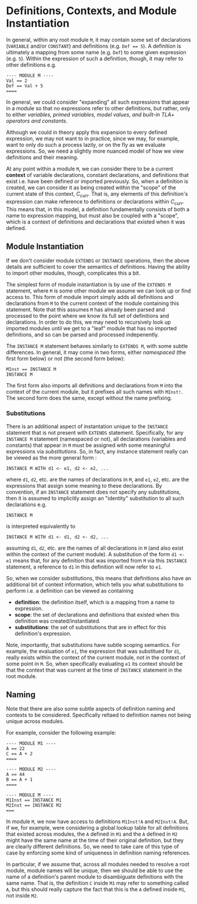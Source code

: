 # Definitions, Contexts, and Module Instantiation

In general, within any root module `M`, it may contain some set of declarations (`VARIABLE` and/or `CONSTANT`) and definitions (e.g. `Def == 5`). 
A definition is ultimately a mapping from some name (e.g. `Def`) to some given expression (e.g. `5`). Within the expression of such a definition, though, it may refer to other definitions e.g.

```tla
---- MODULE M ----
Val == 2
Def == Val + 5
====
```
In general, we could consider "expanding" all such expressions that appear in a module so that no expressions refer to other definitions, but rather, only to either *variables, primed variables, model values, and built-in TLA+ operators and constants*. 

Although we could in theory apply this expansion to every defined expression, we may not want to in practice, since we may, for example, want to only do such a process lazily, or on the fly as we evaluate expressions. So, we need a slightly more nuanced model of how we view definitions and their meaning.

At any point within a module `M`, we can consider there to be a current **context** of variable declarations, constant declarations, and definitions that exist i.e. have been defined or imported previously. So, when a definition is created, we can consider it as being created within the "scope" of the current state of this context, $C_{curr}$. That is, any elements of this definition's expression can make reference to definitions or declarations within $C_{curr}$. This means that, in this model, a definition fundamentally consists of both a name to expression mapping, but must also be coupled with a "scope", which is a context of definitions and declarations that existed when it was defined.

## Module Instantiation

If we don't consider module `EXTENDS` or `INSTANCE` operations, then the above details are sufficient to cover the semantics of definitions. Having the ability to import other modules, though, complicates this a bit.

The simplest form of module instantiation is by use of the `EXTENDS M` statement, where `M` is some other module we assume we can look up or find access to. This form of module import simply adds all definitions and declarations from `M` to the current context of the module containing this statement. Note that this assumes `M` has already been parsed and processed to the point where we know its full set of definitions and declarations. In order to do this, we may need to recursively look up imported modules until we get to a "leaf" module that has no imported definitions, and so can be parsed and processed indepenently.

The `INSTANCE M` statement behaves similarly to `EXTENDS M`, with some subtle differences. In general, it may come in two forms, either *namespaced* (the first form below) or not (the second form below):
```tla
MInst == INSTANCE M
INSTANCE M
```
The first form also imports all definitions and declarations from `M` into the context of the current module, but it prefixes all such names with `MInst!`. The second form does the same, except without the name prefixing.

### Substitutions

There is an additional aspect of instantation unique to the `INSTANCE` statement that is not present with `EXTENDS` statement. Specifically, for any `INSTANCE M` statement (namespaced or not), all declarations (variables and constants) that appear in `M` must be assigned with some meaningful expressions via *substitutions*. So, in fact, any instance statement really can be viewed as the more general form :
```
INSTANCE M WITH d1 <- e1, d2 <- e2, ...
```
where `d1`, `d2`, etc. are the names of declarations in `M`, and `e1`, `e2`, etc. are the expressions that assign some meaning to these declarations. By convention, if an `INSTANCE` statement does not specify any substitutions, then it is assumed to implicitly assign an "identity" substitution to all such declarations e.g.
```
INSTANCE M
```
is interpreted equivalently to
```
INSTANCE M WITH d1 <- d1, d2 <- d2, ...
```
assuming `d1`, `d2`, etc. are the names of all declarations in `M` (and also exist within the context of the current module). A substitution of the form `d1 <- e1` means that, for any definition that was imported from `M` via this `INSTANCE` statement, a reference to `d1` in this definition will now refer to `e1`. 

So, when we consider substitutions, this means that definitions also have an additional bit of context information, which tells you what substitutions to perform i.e. a definition can be viewed as containing
- **definition**: the definition itself, which is a mapping from a name to expression.
- **scope**: the set of declarations and definitions that existed when this definition was created/instantiated.
- **substitutions**: the set of substitutions that are in effect for this definition's expression.

Note, importantly, that substitutions have subtle scoping semantics. For example, the evaluation of `e1`, the expression that was substitued for `d1`, really exists within the context of the current module, not in the context of some point in `M`. So, when specifically evaluating `e1` its context should be that the context that was current at the time of `INSTANCE` statement in the root module.

## Naming

Note that there are also some subtle aspects of definition naming and contexts to be considered. Specifically reltaed to definition names not being unique across modules. 

For example, consider the following example:
```tla
---- MODULE M1 ----
A == 22
C == A + 2
====

---- MODULE M2 ----
A == 44
B == A + 1
====

---- MODULE M ----
M1Inst == INSTANCE M1
M2Inst == INSTANCE M2
===
```
In module `M`, we now have access to definitions `M1Inst!A` and `M2Inst!A`. But, if we, for example, were considering a global lookup table for all definitions that existed across modules, the `A` defined in `M1` and the `A` defined in `M2` might have the same name at the time of their original definition, but they are clearly different definitions. So, we need to take care of this type of case by enforcing some kind of uniqueness in definition naming references. 

In particular, if we assume that, across all modules needed to resolve a root module, module names will be unique, then we should be able to use the name of a definition's parent module to disambiguate definitions with the same name. That is, the definition `C` inside `M1` may refer to something called `A`, but this should really capture the fact that this is the `A` defined inside `M1`, not inside `M2`. 










